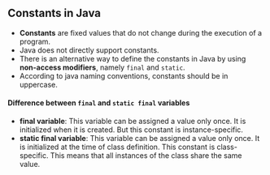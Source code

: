 ## Constants in Java
- **Constants** are fixed values that do not change during the execution of a program.
- Java does not directly support constants.
- There is an alternative way to define the constants in Java by using **non-access modifiers**, namely `final` and `static`.
- According to java naming conventions, constants should be in uppercase.

#### Difference between `final` and `static final` variables
- **final variable**: This variable can be assigned a value only once. It is initialized when it is created. But this constant is instance-specific.
- **static final variable**: This variable can be assigned a value only once. It is initialized at the time of class definition. This constant is class-specific. This means that all instances of the class share the same value.